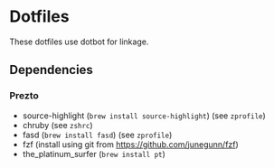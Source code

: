 # Dotfiles

These dotfiles use dotbot for linkage.

## Dependencies

### Prezto
- source-highlight (`brew install source-highlight`) (see `zprofile`)
- chruby (see `zshrc`)
- fasd (`brew install fasd`) (see `zprofile`)
- fzf (install using git from https://github.com/junegunn/fzf)
- the_platinum_surfer (`brew install pt`)
